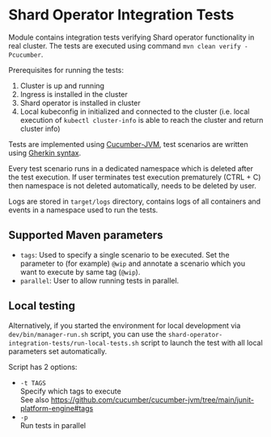 # Shard Operator Integration Tests

Module contains integration tests verifying Shard operator functionality in real cluster. The tests are executed using command `mvn clean verify -Pcucumber`.

Prerequisites for running the tests:

1. Cluster is up and running
2. Ingress is installed in the cluster
3. Shard operator is installed in cluster
4. Local kubeconfig in initialized and connected to the cluster (i.e. local execution of `kubectl cluster-info` is able to reach the cluster and return cluster info)

Tests are implemented using [Cucumber-JVM](https://github.com/cucumber/cucumber-jvm), test scenarios are written using [Gherkin syntax](https://cucumber.io/docs/gherkin/reference/).

Every test scenario runs in a dedicated namespace which is deleted after the test execution. If user terminates test execution prematurely (CTRL + C) then namespace is not deleted automatically, needs to be deleted by user.

Logs are stored in `target/logs` directory, contains logs of all containers and events in a namespace used to run the tests.

## Supported Maven parameters

- `tags`: Used to specify a single scenario to be executed. Set the parameter to (for example) `@wip` and annotate a scenario which you want to execute by same tag (`@wip`).
- `parallel`: User to allow running tests in parallel.

## Local testing

Alternatively, if you started the environment for local development via `dev/bin/manager-run.sh` script, you can use the `shard-operator-integration-tests/run-local-tests.sh` script to launch the test with all local parameters set automatically.

Script has 2 options:

- `-t TAGS`  
  Specify which tags to execute  
  See also https://github.com/cucumber/cucumber-jvm/tree/main/junit-platform-engine#tags
- `-p`  
  Run tests in parallel